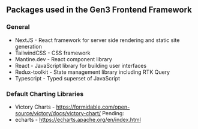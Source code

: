 ## Packages used in the Gen3 Frontend Framework

### General

- NextJS - React framework for server side rendering and static site generation
- TailwindCSS - CSS framework
- Mantine.dev - React component library
- React - JavaScript library for building user interfaces
- Redux-toolkit - State management library including RTK Query
- Typescript - Typed superset of JavaScript

### Default Charting Libraries

- Victory Charts - https://formidable.com/open-source/victory/docs/victory-chart/
Pending:
- echarts - https://echarts.apache.org/en/index.html
